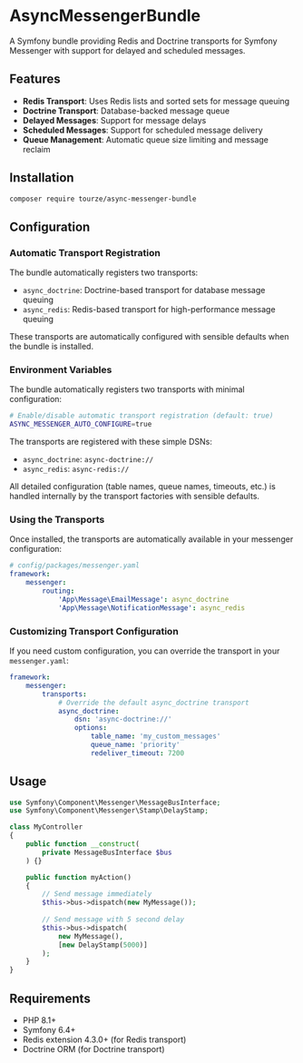 # AsyncMessengerBundle

A Symfony bundle providing Redis and Doctrine transports for Symfony Messenger with support for delayed and scheduled messages.

## Features

- **Redis Transport**: Uses Redis lists and sorted sets for message queuing
- **Doctrine Transport**: Database-backed message queue
- **Delayed Messages**: Support for message delays
- **Scheduled Messages**: Support for scheduled message delivery
- **Queue Management**: Automatic queue size limiting and message reclaim

## Installation

```bash
composer require tourze/async-messenger-bundle
```

## Configuration

### Automatic Transport Registration

The bundle automatically registers two transports:
- `async_doctrine`: Doctrine-based transport for database message queuing
- `async_redis`: Redis-based transport for high-performance message queuing

These transports are automatically configured with sensible defaults when the bundle is installed.

### Environment Variables

The bundle automatically registers two transports with minimal configuration:

```bash
# Enable/disable automatic transport registration (default: true)
ASYNC_MESSENGER_AUTO_CONFIGURE=true
```

The transports are registered with these simple DSNs:
- `async_doctrine`: `async-doctrine://`
- `async_redis`: `async-redis://`

All detailed configuration (table names, queue names, timeouts, etc.) is handled internally by the transport factories with sensible defaults.

### Using the Transports

Once installed, the transports are automatically available in your messenger configuration:

```yaml
# config/packages/messenger.yaml
framework:
    messenger:
        routing:
            'App\Message\EmailMessage': async_doctrine
            'App\Message\NotificationMessage': async_redis
```

### Customizing Transport Configuration

If you need custom configuration, you can override the transport in your `messenger.yaml`:

```yaml
framework:
    messenger:
        transports:
            # Override the default async_doctrine transport
            async_doctrine:
                dsn: 'async-doctrine://'
                options:
                    table_name: 'my_custom_messages'
                    queue_name: 'priority'
                    redeliver_timeout: 7200
```

## Usage

```php
use Symfony\Component\Messenger\MessageBusInterface;
use Symfony\Component\Messenger\Stamp\DelayStamp;

class MyController
{
    public function __construct(
        private MessageBusInterface $bus
    ) {}

    public function myAction()
    {
        // Send message immediately
        $this->bus->dispatch(new MyMessage());
        
        // Send message with 5 second delay
        $this->bus->dispatch(
            new MyMessage(),
            [new DelayStamp(5000)]
        );
    }
}
```

## Requirements

- PHP 8.1+
- Symfony 6.4+
- Redis extension 4.3.0+ (for Redis transport)
- Doctrine ORM (for Doctrine transport)